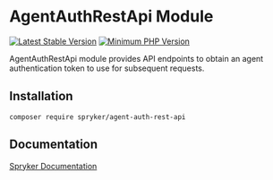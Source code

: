 # AgentAuthRestApi Module
[![Latest Stable Version](https://poser.pugx.org/spryker/agent-auth-rest-api/v/stable.svg)](https://packagist.org/packages/spryker/agent-auth-rest-api)
[![Minimum PHP Version](https://img.shields.io/badge/php-%3E%3D%207.4-8892BF.svg)](https://php.net/)

AgentAuthRestApi module provides API endpoints to obtain an agent authentication token to use for subsequent requests.

## Installation

```
composer require spryker/agent-auth-rest-api
```

## Documentation

[Spryker Documentation](https://docs.spryker.com)
